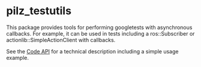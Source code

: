 # pilz_testutils

This package provides tools for performing googletests with asynchronous callbacks. For example, it can be used in tests
including a ros::Subscriber or actionlib::SimpleActionClient with callbacks.

See the [Code API](http://docs.ros.org/noetic/api/pilz_testutils/html/pilz_testutils/classtesting_1_1AsyncTest.html) for a technical description including a simple usage example.

